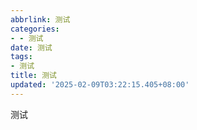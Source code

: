 ```yaml
---
abbrlink: 测试
categories:
- - 测试
date: 测试
tags:
- 测试
title: 测试
updated: '2025-02-09T03:22:15.405+08:00'
---
```

测试
